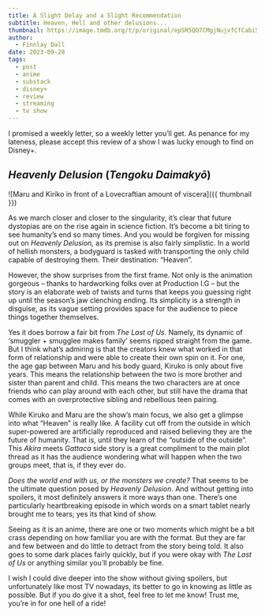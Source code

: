 ```yaml
---
title: A Slight Delay and a Slight Recommendation
subtitle: Heaven, Hell and other delusions...
thumbnail: https://image.tmdb.org/t/p/original/epSR5QO7CMgjNujvfCfCabiSJDN.jpg
author:
  - Finnlay Dall
date: 2023-09-28
tags:
  - post
  - anime
  - substack
  - disney+
  - review
  - streaming
  - tv show
---
```

I promised a weekly letter, so a weekly letter you’ll get. As penance for my lateness, please accept this review of a show I was lucky enough to find on Disney+.

## *Heavenly Delusion* (*Tengoku Daimakyō*)
![Maru and Kiriko in front of a Lovecraftian amount of viscera]({{ thumbnail }})

As we march closer and closer to the singularity, it’s clear that future dystopias are on the rise again in science fiction. It’s become a bit tiring to see humanity’s end so many times. And you would be forgiven for missing out on *Heavenly Delusion,* as its premise is also fairly simplistic. In a world of hellish monsters, a bodyguard is tasked with transporting the only child capable of destroying them. Their destination: “Heaven”.

However, the show surprises from the first frame. Not only is the animation gorgeous – thanks to hardworking folks over at Production I.G – but the story is an elaborate web of twists and turns that keeps you guessing right up until the season’s jaw clenching ending. Its simplicity is a strength in disguise, as its vague setting provides space for the audience to piece things together themselves.

Yes it does borrow a fair bit from *The Last of Us.* Namely, its dynamic of ‘smuggler + smugglee makes family’ seems ripped straight from the game. But I think what’s admiring is that the creators knew what worked in that form of relationship and were able to create their own spin on it. For one, the age gap between Maru and his body guard, Kiruko is only about five years. This means the relationship between the two is more brother and sister than parent and child. This means the two characters are at once friends who can play around with each other, but still have the drama that comes with an overprotective sibling and rebellious teen pairing.

While Kiruko and Maru are the show’s main focus, we also get a glimpse into what “Heaven” is really like. A facility cut off from the outside in which super-powered are artificially reproduced and raised believing they are the future of humanity. That is, until they learn of the “outside of the outside”. This *Akira* meets *Gattaca* side story is a great compliment to the main plot thread as it has the audience wondering what will happen when the two groups meet, that is, if they ever do.

*Does the world end with us, or the monsters we create?* That seems to be the ultimate question posed by *Heavenly Delusion*. And without getting into spoilers, it most definitely answers it more ways than one. There’s one particularly heartbreaking episode in which words on a smart tablet nearly brought me to tears; yes its that kind of show.

Seeing as it is an anime, there are one or two moments which might be a bit crass depending on how familiar you are with the format. But they are far and few between and do little to detract from the story being told. It also goes to some dark places fairly quickly, but if you were okay with *The Last of Us* or anything similar you’ll probably be fine.

I wish I could dive deeper into the show without giving spoilers, but unfortunately like most TV nowadays, its better to go in knowing as little as possible. But if you do give it a shot, feel free to let me know! Trust me, you’re in for one hell of a ride!

